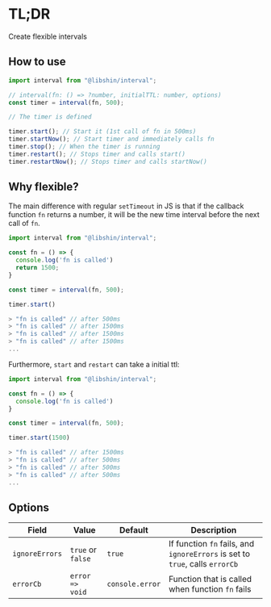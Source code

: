 # TL;DR

Create flexible intervals

## How to use

```js
import interval from "@libshin/interval";

// interval(fn: () => ?number, initialTTL: number, options)
const timer = interval(fn, 500);

// The timer is defined

timer.start(); // Start it (1st call of fn in 500ms)
timer.startNow(); // Start timer and immediately calls fn
timer.stop(); // When the timer is running
timer.restart(); // Stops timer and calls start()
timer.restartNow(); // Stops timer and calls startNow()
```

## Why flexible?

The main difference with regular `setTimeout` in JS is that if the callback function `fn` returns a number, it will be the new time interval before the next call of `fn`.

```js
import interval from "@libshin/interval";

const fn = () => {
  console.log('fn is called')
  return 1500;
}

const timer = interval(fn, 500);

timer.start()

> "fn is called" // after 500ms
> "fn is called" // after 1500ms
> "fn is called" // after 1500ms
> "fn is called" // after 1500ms
...
```

Furthermore, `start` and `restart` can take a initial ttl:

```js
import interval from "@libshin/interval";

const fn = () => {
  console.log('fn is called')
}

const timer = interval(fn, 500);

timer.start(1500)

> "fn is called" // after 1500ms
> "fn is called" // after 500ms
> "fn is called" // after 500ms
> "fn is called" // after 500ms
...
```

## Options

| Field          | Value             | Default         | Description                                                                  |
| -------------- | ----------------- | --------------- | ---------------------------------------------------------------------------- |
| `ignoreErrors` | `true` or `false` | `true`          | If function `fn` fails, and `ignoreErrors` is set to `true`, calls `errorCb` |
| `errorCb`      | `error => void`   | `console.error` | Function that is called when function `fn` fails                             |
